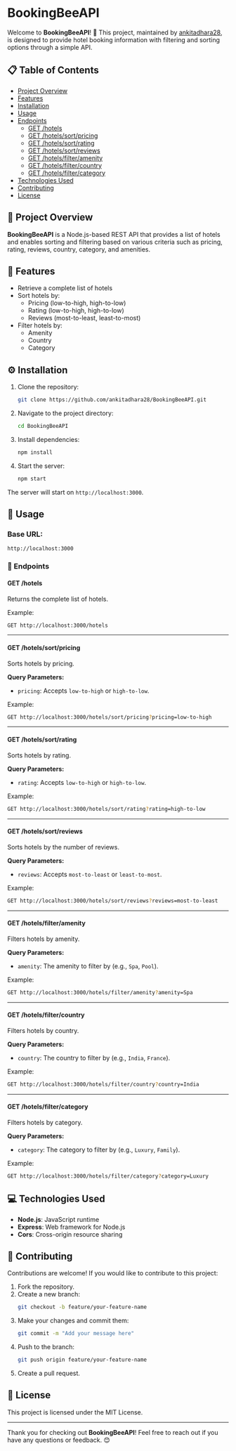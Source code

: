 # BookingBeeAPI

Welcome to **BookingBeeAPI**! 🐝 This project, maintained by [ankitadhara28](https://github.com/ankitadhara28), is designed to provide hotel booking information with filtering and sorting options through a simple API.

## 📋 Table of Contents

- [Project Overview](#project-overview)
- [Features](#features)
- [Installation](#installation)
- [Usage](#usage)
- [Endpoints](#endpoints)
  - [GET /hotels](#get-hotels)
  - [GET /hotels/sort/pricing](#get-hotelssortpricing)
  - [GET /hotels/sort/rating](#get-hotelssortrating)
  - [GET /hotels/sort/reviews](#get-hotelssortreviews)
  - [GET /hotels/filter/amenity](#get-hotelsfilteramenity)
  - [GET /hotels/filter/country](#get-hotelsfiltercountry)
  - [GET /hotels/filter/category](#get-hotelsfiltercategory)
- [Technologies Used](#technologies-used)
- [Contributing](#contributing)
- [License](#license)

## 📜 Project Overview
**BookingBeeAPI** is a Node.js-based REST API that provides a list of hotels and enables sorting and filtering based on various criteria such as pricing, rating, reviews, country, category, and amenities.

## 🌟 Features
- Retrieve a complete list of hotels
- Sort hotels by:
  - Pricing (low-to-high, high-to-low)
  - Rating (low-to-high, high-to-low)
  - Reviews (most-to-least, least-to-most)
- Filter hotels by:
  - Amenity
  - Country
  - Category

## ⚙️ Installation

1. Clone the repository:
   ```bash
   git clone https://github.com/ankitadhara28/BookingBeeAPI.git
   ```
2. Navigate to the project directory:
   ```bash
   cd BookingBeeAPI
   ```
3. Install dependencies:
   ```bash
   npm install
   ```

4. Start the server:
   ```bash
   npm start
   ```

The server will start on `http://localhost:3000`.

## 🚀 Usage

### Base URL:
```
http://localhost:3000
```

### 🔗 Endpoints

#### GET /hotels
Returns the complete list of hotels.

Example:
```bash
GET http://localhost:3000/hotels
```

---

#### GET /hotels/sort/pricing
Sorts hotels by pricing.

**Query Parameters:**
- `pricing`: Accepts `low-to-high` or `high-to-low`.

Example:
```bash
GET http://localhost:3000/hotels/sort/pricing?pricing=low-to-high
```

---

#### GET /hotels/sort/rating
Sorts hotels by rating.

**Query Parameters:**
- `rating`: Accepts `low-to-high` or `high-to-low`.

Example:
```bash
GET http://localhost:3000/hotels/sort/rating?rating=high-to-low
```

---

#### GET /hotels/sort/reviews
Sorts hotels by the number of reviews.

**Query Parameters:**
- `reviews`: Accepts `most-to-least` or `least-to-most`.

Example:
```bash
GET http://localhost:3000/hotels/sort/reviews?reviews=most-to-least
```

---

#### GET /hotels/filter/amenity
Filters hotels by amenity.

**Query Parameters:**
- `amenity`: The amenity to filter by (e.g., `Spa`, `Pool`).

Example:
```bash
GET http://localhost:3000/hotels/filter/amenity?amenity=Spa
```

---

#### GET /hotels/filter/country
Filters hotels by country.

**Query Parameters:**
- `country`: The country to filter by (e.g., `India`, `France`).

Example:
```bash
GET http://localhost:3000/hotels/filter/country?country=India
```

---

#### GET /hotels/filter/category
Filters hotels by category.

**Query Parameters:**
- `category`: The category to filter by (e.g., `Luxury`, `Family`).

Example:
```bash
GET http://localhost:3000/hotels/filter/category?category=Luxury
```

## 💻 Technologies Used
- **Node.js**: JavaScript runtime
- **Express**: Web framework for Node.js
- **Cors**: Cross-origin resource sharing

## 🤝 Contributing
Contributions are welcome! If you would like to contribute to this project:
1. Fork the repository.
2. Create a new branch:
   ```bash
   git checkout -b feature/your-feature-name
   ```
3. Make your changes and commit them:
   ```bash
   git commit -m "Add your message here"
   ```
4. Push to the branch:
   ```bash
   git push origin feature/your-feature-name
   ```
5. Create a pull request.

## 📄 License
This project is licensed under the MIT License.

---

Thank you for checking out **BookingBeeAPI**! Feel free to reach out if you have any questions or feedback. 😊

